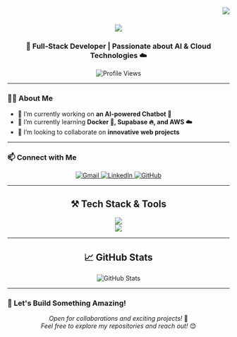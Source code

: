 <img align="right" src="https://visitor-badge.laobi.icu/badge?page_id=mzs786.mzs786" />

<h1 align="center">
    <img src="https://readme-typing-svg.herokuapp.com/?font=Righteous&size=35&center=true&vCenter=true&width=500&height=70&duration=4000&lines=Hello,+World!+👋;+I'm+Md+Zubair+Saleem!;" />
</h1>

<h3 align="center">🚀 Full-Stack Developer | Passionate about AI & Cloud Technologies ☁️</h3>

<p align="center">
    <img src="https://komarev.com/ghpvc/?username=mzs786&style=flat-square&color=blue" alt="Profile Views" />
</p>

---

### 👨‍💻 About Me

- 🔭 I’m currently working on **an AI-powered Chatbot 🤖**
- 🌱 I’m currently learning **Docker 🐳, Supabase 🔥, and AWS ☁️**
- 👯 I’m looking to collaborate on **innovative web projects**

---

### 📫 Connect with Me
<p align="center">
    <a href="mdzubairsaleem786@gmail.com">
        <img src="https://img.shields.io/badge/Gmail-D14836?style=for-the-badge&logo=gmail&logoColor=white" alt="Gmail" />
    </a>
    <a href="https://www.linkedin.com/in/mdzubairsaleem" target="_blank">
        <img src="https://img.shields.io/badge/LinkedIn-0077B5?style=for-the-badge&logo=linkedin&logoColor=white" alt="LinkedIn" />
    </a>
    <a href="https://github.com/mzs786" target="_blank">
        <img src="https://img.shields.io/badge/GitHub-100000?style=for-the-badge&logo=github&logoColor=white" alt="GitHub" />
    </a>
</p>

---

<h2 align="center">⚒️ Tech Stack & Tools</h2>

<p align="center">
    <img src="https://skillicons.dev/icons?i=react,nextjs,nodejs,express,javascript,typescript,python,java,c,flask,mongodb,mysql,firebase" />
    <br>
    <img src="https://skillicons.dev/icons?i=html,css,tailwind,bootstrap,mui,figma,vscode,git,github,r,docker,aws" />
</p>

---

<h2 align="center">📈 GitHub Stats</h2>

<p align="center">
    <img src="https://github-readme-stats.vercel.app/api?username=mzs786&show_icons=true&theme=radical" alt="GitHub Stats" />
</p>

---

### 🚀 Let's Build Something Amazing!
<p align="center">
  <i>Open for collaborations and exciting projects!</i> 🌟<br/>
  <i>Feel free to explore my repositories and reach out!</i> 😊
</p>
